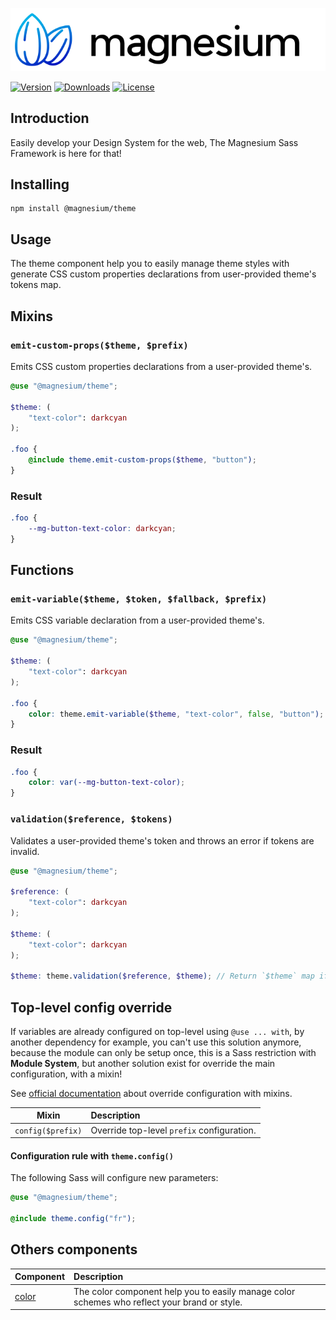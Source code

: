 <div align="center">

![Magnesium Design](.github/banner.svg)

</div>

[![Version](https://flat.badgen.net/npm/v/@magnesium/theme)](https://www.npmjs.com/package/@magnesium/theme)
[![Downloads](https://flat.badgen.net/npm/dt/@magnesium/theme)](https://www.npmjs.com/package/@magnesium/theme)
[![License](https://flat.badgen.net/npm/license/@magnesium/theme)](https://www.npmjs.com/package/@magnesium/theme)

## Introduction

Easily develop your Design System for the web, The Magnesium Sass Framework is here for that!

## Installing

```shell
npm install @magnesium/theme
```

## Usage

The theme component help you to easily manage theme styles with generate CSS custom properties declarations from
user-provided theme's tokens map.

## Mixins

### `emit-custom-props($theme, $prefix)`

Emits CSS custom properties declarations from a user-provided theme's.

```scss
@use "@magnesium/theme";

$theme: (
    "text-color": darkcyan
);

.foo {
    @include theme.emit-custom-props($theme, "button");
}
```

### Result

```scss
.foo {
    --mg-button-text-color: darkcyan;
}
```

## Functions

### `emit-variable($theme, $token, $fallback, $prefix)`

Emits CSS variable declaration from a user-provided theme's.

```scss
@use "@magnesium/theme";

$theme: (
    "text-color": darkcyan
);

.foo {
    color: theme.emit-variable($theme, "text-color", false, "button");
}
```

### Result

```css
.foo {
    color: var(--mg-button-text-color);
}
```

### `validation($reference, $tokens)`

Validates a user-provided theme's token and throws an error if tokens are invalid.

```scss
@use "@magnesium/theme";

$reference: (
    "text-color": darkcyan
);

$theme: (
    "text-color": darkcyan
);

$theme: theme.validation($reference, $theme); // Return `$theme` map if true or error if false.
```

## Top-level config override

If variables are already configured on top-level using `@use ... with`, by another dependency for example, you can't use
this solution anymore, because the module can only be setup once, this is a Sass restriction with **Module System**, but
another solution exist for override the main configuration, with a mixin!

See [official documentation](https://sass-lang.com/documentation/at-rules/use#with-mixins) about override configuration
with mixins.

| Mixin             | Description                                |
|-------------------|:-------------------------------------------|
| `config($prefix)` | Override top-level `prefix` configuration. |

#### Configuration rule with `theme.config()`

The following Sass will configure new parameters:

```scss
@use "@magnesium/theme";

@include theme.config("fr");
```

## Others components

| Component       | Description                                                                                  |
|-----------------|:---------------------------------------------------------------------------------------------|
| [color](/color) | The color component help you to easily manage color schemes who reflect your brand or style. |
